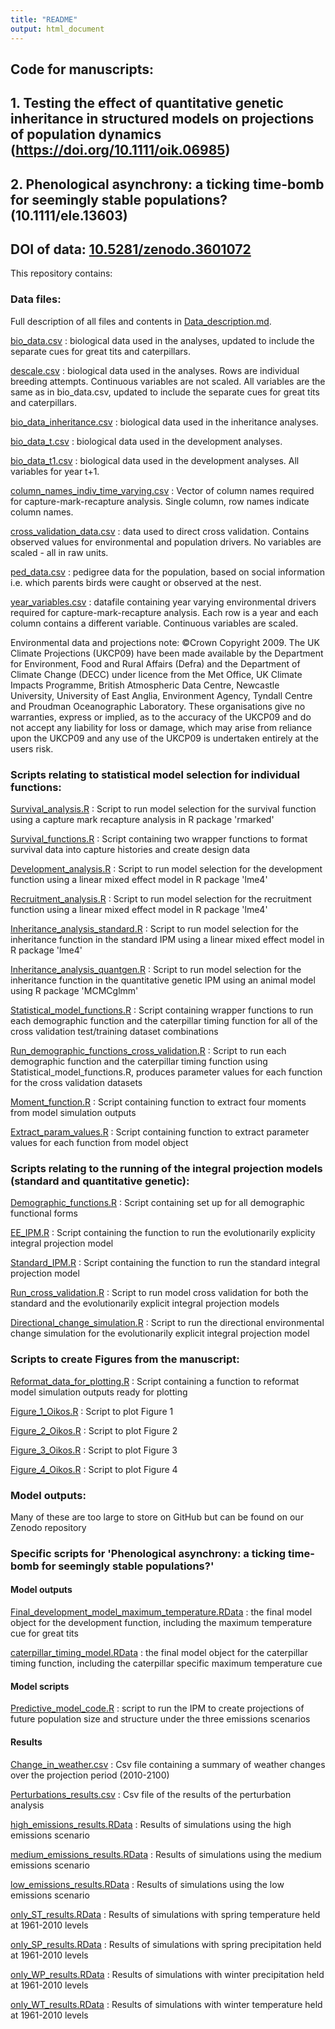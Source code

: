 ```yaml
---
title: "README"
output: html_document
---
```


## Code for manuscripts: 

## 1. Testing the effect of quantitative genetic inheritance in structured models on projections of population dynamics (https://doi.org/10.1111/oik.06985)

## 2. Phenological asynchrony: a ticking time-bomb for seemingly stable populations? (10.1111/ele.13603)

## DOI of data: [10.5281/zenodo.3601072](https://zenodo.org/record/3601072#.XhW8zRdKjUI)

This repository contains:

### Data files:

Full description of all files and contents in [Data_description.md](https://github.com/emilygsimmonds/Evolutionarily_Explicit_IPM/blob/master/Data_description.md).

[bio_data.csv](https://github.com/emilygsimmonds/Evolutionarily_Explicit_IPM/blob/master/bio_data.csv) : biological data used in the analyses, updated to include the separate cues for great tits and caterpillars. 

[descale.csv](https://github.com/emilygsimmonds/Evolutionarily_Explicit_IPM/blob/master/descale.csv) : biological data used in the analyses. Rows are individual breeding attempts. Continuous variables are not scaled. All variables are the same as in bio_data.csv, updated to include the separate cues for great tits and caterpillars.

[bio_data_inheritance.csv](https://github.com/emilygsimmonds/Evolutionarily_Explicit_IPM/blob/master/bio_data_inheritance.csv) : biological data used in the inheritance analyses. 

[bio_data_t.csv](https://github.com/emilygsimmonds/Evolutionarily_Explicit_IPM/blob/master/bio_data_t.csv) : biological data used in the development analyses.

[bio_data_t1.csv](https://github.com/emilygsimmonds/Evolutionarily_Explicit_IPM/blob/master/bio_data_t1.csv) : biological data used in the development analyses. All variables for year t+1.

[column_names_indiv_time_varying.csv](https://github.com/emilygsimmonds/Evolutionarily_Explicit_IPM/blob/master/column_names_indiv_time_varying.csv) : Vector of column names required for capture-mark-recapture analysis. Single column, row names indicate column names.

[cross_validation_data.csv](https://github.com/emilygsimmonds/Evolutionarily_Explicit_IPM/blob/master/cross_validation_data.csv) : data used to direct cross validation. Contains observed values for environmental and population drivers. No variables are scaled - all in raw units. 

[ped_data.csv](https://github.com/emilygsimmonds/Evolutionarily_Explicit_IPM/blob/master/ped_data.csv) : pedigree data for the population, based on social information i.e. which parents birds were caught or observed at the nest. 

[year_variables.csv](https://github.com/emilygsimmonds/Evolutionarily_Explicit_IPM/blob/master/year_variables.csv) : datafile containing year varying environmental drivers required for capture-mark-recapture analysis. Each row is a year and each column contains a different variable. Continuous variables are scaled. 

Environmental data and projections note: ©Crown Copyright 2009. The UK Climate Projections (UKCP09) have been made available by the Department for Environment, Food and Rural Affairs (Defra) and the Department of Climate Change (DECC) under licence from the Met
Office, UK Climate Impacts Programme, British Atmospheric Data Centre, Newcastle University, University of East Anglia,
Environment Agency, Tyndall Centre and Proudman Oceanographic Laboratory. These organisations give no warranties,
express or implied, as to the accuracy of the UKCP09 and do not accept any liability for loss or damage, which may arise
from reliance upon the UKCP09 and any use of the UKCP09 is undertaken entirely at the users risk.

### Scripts relating to statistical model selection for individual functions:

[Survival_analysis.R](https://github.com/emilygsimmonds/Evolutionarily_Explicit_IPM/blob/master/Survival_analysis.R) : Script to run model selection for the survival function using a capture mark recapture analysis in R package 'rmarked'

[Survival_functions.R](https://github.com/emilygsimmonds/Evolutionarily_Explicit_IPM/blob/master/Survival_functions.R) : Script containing two wrapper functions to format survival data into capture histories and create design data

[Development_analysis.R](https://github.com/emilygsimmonds/Evolutionarily_Explicit_IPM/blob/master/Development_analysis.R) : Script to run model selection for the development function using a linear mixed effect model in R package 'lme4'

[Recruitment_analysis.R](https://github.com/emilygsimmonds/Evolutionarily_Explicit_IPM/blob/master/Recruitment_analysis.R) : Script to run model selection for the recruitment function using a linear mixed effect model in R package 'lme4'

[Inheritance_analysis_standard.R](https://github.com/emilygsimmonds/Evolutionarily_Explicit_IPM/blob/master/Inheritance_analysis_standard.R) : Script to run model selection for the inheritance function in the standard IPM using a linear mixed effect model in R package 'lme4'

[Inheritance_analysis_quantgen.R](https://github.com/emilygsimmonds/Evolutionarily_Explicit_IPM/blob/master/Inheritance_analysis_quantgen.R) : Script to run model selection for the inheritance function in the quantitative genetic IPM using an animal model using R package 'MCMCglmm'

[Statistical_model_functions.R](https://github.com/emilygsimmonds/Evolutionarily_Explicit_IPM/blob/master/Statistical_model_functions.R) : Script containing wrapper functions to run each demographic function and the caterpillar timing function for all of the cross validation test/training dataset combinations

[Run_demographic_functions_cross_validation.R](https://github.com/emilygsimmonds/Evolutionarily_Explicit_IPM/blob/master/Run_demographic_functions_cross_validation.R) : Script to run each demographic function and the caterpillar timing function using Statistical_model_functions.R, produces parameter values for each function for the cross validation datasets

[Moment_function.R](https://github.com/emilygsimmonds/Cue_Identification/blob/master/bio_data.csv) : Script containing function to extract four moments from model simulation outputs

[Extract_param_values.R](https://github.com/emilygsimmonds/Evolutionarily_Explicit_IPM/blob/master/Extract_param_values.R) : Script containing function to extract parameter values for each function from model object

### Scripts relating to the running of the integral projection models (standard and quantitative genetic):

[Demographic_functions.R](https://github.com/emilygsimmonds/Evolutionarily_Explicit_IPM/blob/master/Demographic_functions.R) : Script containing set up for all demographic functional forms

[EE_IPM.R](https://github.com/emilygsimmonds/Evolutionarily_Explicit_IPM/blob/master/EE_IPM.R) : Script containing the function to run the evolutionarily explicity integral projection model 

[Standard_IPM.R](https://github.com/emilygsimmonds/Evolutionarily_Explicit_IPM/blob/master/Standard_IPM.R) : Script containing the function to run the standard integral projection model 

[Run_cross_validation.R](https://github.com/emilygsimmonds/Evolutionarily_Explicit_IPM/blob/master/Run_cross_validation.R) : Script to run model cross validation for both the standard and the evolutionarily explicit integral projection models

[Directional_change_simulation.R](https://github.com/emilygsimmonds/Evolutionarily_Explicit_IPM/blob/master/Directional_change_simulation.R) : Script to run the directional environmental change simulation for the evolutionarily explicit integral projection model

### Scripts to create Figures from the manuscript:

[Reformat_data_for_plotting.R](https://github.com/emilygsimmonds/Evolutionarily_Explicit_IPM/blob/master/Reformat_data_for_plotting.R) : Script containing a function to reformat model simulation outputs ready for plotting

[Figure_1_Oikos.R](https://github.com/emilygsimmonds/Evolutionarily_Explicit_IPM/blob/master/Figure_1_Oikos.R) : Script to plot Figure 1

[Figure_2_Oikos.R](https://github.com/emilygsimmonds/Evolutionarily_Explicit_IPM/blob/master/Figure_2_Oikos.R) : Script to plot Figure 2

[Figure_3_Oikos.R](https://github.com/emilygsimmonds/Evolutionarily_Explicit_IPM/blob/master/Figure_3_Oikos.R) : Script to plot Figure 3

[Figure_4_Oikos.R](https://github.com/emilygsimmonds/Evolutionarily_Explicit_IPM/blob/master/Figure_4_Oikos.R) : Script to plot Figure 4

### Model outputs:

Many of these are too large to store on GitHub but can be found on our Zenodo repository

### Specific scripts for 'Phenological asynchrony: a ticking time-bomb for seemingly stable populations?'

#### Model outputs

[Final_development_model_maximum_temperature.RData](https://github.com/emilygsimmonds/Evolutionarily_Explicit_IPM/blob/master/Final_development_model_maximum_temperature.RData) : the final model object for the development function, including the maximum temperature cue for great tits

[caterpillar_timing_model.RData](https://github.com/emilygsimmonds/Evolutionarily_Explicit_IPM/blob/master/caterpillar_timing_model.RData) : the final model object for the caterpillar timing function, including the caterpillar specific maximum temperature cue

#### Model scripts

[Predictive_model_code.R](https://github.com/emilygsimmonds/Evolutionarily_Explicit_IPM/blob/master/Predictive_model_code.R) : script to run the IPM to create projections of future population size and structure under the three emissions scenarios


#### Results

[Change_in_weather.csv](https://github.com/emilygsimmonds/Evolutionarily_Explicit_IPM/blob/master/Change_in_weather.csv) : Csv file containing a summary of weather changes over the projection period (2010-2100)

[Perturbations_results.csv](https://github.com/emilygsimmonds/Evolutionarily_Explicit_IPM/blob/master/Perturbations_results.csv) : Csv file of the results of the perturbation analysis

[high_emissions_results.RData](https://github.com/emilygsimmonds/Evolutionarily_Explicit_IPM/blob/master/high_emissions_results.RData) : Results of simulations using the high emissions scenario

[medium_emissions_results.RData](https://github.com/emilygsimmonds/Evolutionarily_Explicit_IPM/blob/master/medium_emissions_results.RData) : Results of simulations using the medium emissions scenario

[low_emissions_results.RData](https://github.com/emilygsimmonds/Evolutionarily_Explicit_IPM/blob/master/low_emissions_results.RData) : Results of simulations using the low emissions scenario

[only_ST_results.RData](https://github.com/emilygsimmonds/Evolutionarily_Explicit_IPM/blob/master/only_ST_results.RData) : Results of simulations with spring temperature held at 1961-2010 levels

[only_SP_results.RData](https://github.com/emilygsimmonds/Evolutionarily_Explicit_IPM/blob/master/only_SP_results.RData) : Results of simulations with spring precipitation held at 1961-2010 levels

[only_WP_results.RData](https://github.com/emilygsimmonds/Evolutionarily_Explicit_IPM/blob/master/only_WP_results.RData) : Results of simulations with winter precipitation held at 1961-2010 levels

[only_WT_results.RData](https://github.com/emilygsimmonds/Evolutionarily_Explicit_IPM/blob/master/only_WT_results.RData) : Results of simulations with winter temperature held at 1961-2010 levels


